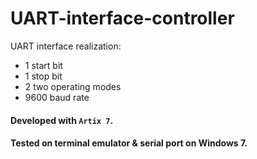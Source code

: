 # UART-interface-controller

UART interface realization:
 - 1 start bit
 - 1 stop bit
 - 2 two operating modes
 - 9600 baud rate

#### Developed with `Artix 7`.
#### Tested on terminal emulator & serial port on Windows 7.
